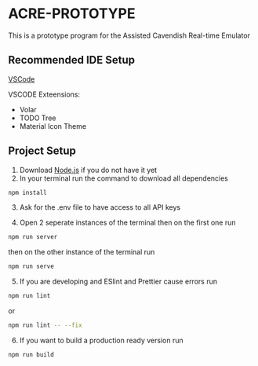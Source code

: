 # ACRE-PROTOTYPE

This is a prototype program for the Assisted Cavendish Real-time Emulator

## Recommended IDE Setup

[VSCode](https://code.visualstudio.com/)

VSCODE Exteensions:
- Volar
- TODO Tree
- Material Icon Theme

## Project Setup
1. Download [Node.js](https://nodejs.org/en/) if you do not have it yet
2. In your terminal run the command to download all dependencies
```sh
npm install
```
3. Ask for the .env file to have access to all API keys

4. Open 2 seperate instances of the terminal then on the first one run
```sh
npm run server
```
then on the other instance of the terminal run
```sh
npm run serve
```
5. If you are developing and ESlint and Prettier cause errors run
```sh
npm run lint
```
or
```sh
npm run lint -- --fix
```
6. If you want to build a production ready version run
```sh
npm run build
```
